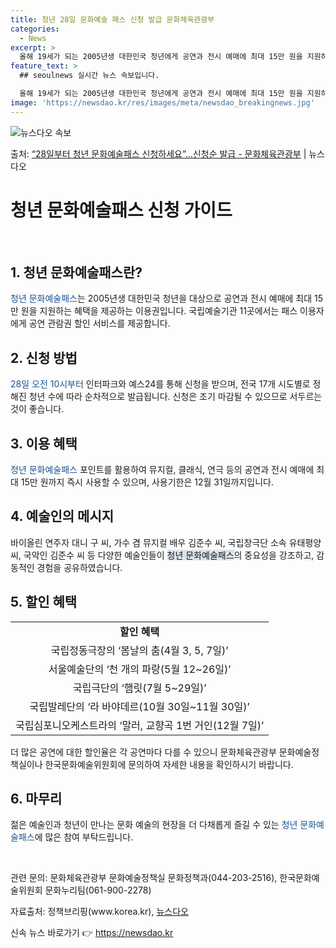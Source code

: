 ```yaml
---
title: 청년 28일 문화예술 패스 신청 발급 문화체육관광부
categories:
  - News
excerpt: >
  올해 19세가 되는 2005년생 대한민국 청년에게 공연과 전시 예매에 최대 15만 원을 지원하는 청년 문화예…
feature_text: >
  ## seoulnews 실시간 뉴스 속보입니다.

  올해 19세가 되는 2005년생 대한민국 청년에게 공연과 전시 예매에 최대 15만 원을 지원하는 청년 문화예…
image: 'https://newsdao.kr/res/images/meta/newsdao_breakingnews.jpg'
---
```


![뉴스다오 속보](https://newsdao.kr/res/images/meta/newsdao_breakingnews.jpg)

<p>출처: <a href="https://newsdao.kr/3450" rel="dofollow">“28일부터 청년 문화예술패스 신청하세요”…신청순 발급 - 문화체육관광부</a> | 뉴스다오</p>

<h1>청년 문화예술패스 신청 가이드</h1>

<p data-ke-size="size16">&nbsp;</p>

<h2 data-ke-size="size26">1. 청년 문화예술패스란?</h2>

<p><span style="color: #1a5490;">청년 문화예술패스</span>는 2005년생 대한민국 청년을 대상으로 공연과 전시 예매에 최대 15만 원을 지원하는 혜택을 제공하는 이용권입니다. 국립예술기관 11곳에서는 패스 이용자에게 공연 관람권 할인 서비스를 제공합니다.</p>

<h2 data-ke-size="size26">2. 신청 방법</h2>

<p><span style="color: #1a5490;">28일 오전 10시부터</span> 인터파크와 예스24를 통해 신청을 받으며, 전국 17개 시도별로 정해진 청년 수에 따라 순차적으로 발급됩니다. 신청은 조기 마감될 수 있으므로 서두르는 것이 좋습니다.</p>

<h2 data-ke-size="size26">3. 이용 혜택</h2>

<p><span style="color: #1a5490;">청년 문화예술패스</span> 포인트를 활용하여 뮤지컬, 클래식, 연극 등의 공연과 전시 예매에 최대 15만 원까지 즉시 사용할 수 있으며, 사용기한은 12월 31일까지입니다.</p>

<h2 data-ke-size="size26">4. 예술인의 메시지</h2>

<p>바이올린 연주자 대니 구 씨, 가수 겸 뮤지컬 배우 김준수 씨, 국립창극단 소속 유태평양 씨, 국악인 김준수 씨 등 다양한 예술인들이 <span style="background-color: #21538527;">청년 문화예술패스</span>의 중요성을 강조하고, 감동적인 경험을 공유하였습니다.</p>

<h2 data-ke-size="size26">5. 할인 혜택</h2>

<table>
<tbody>
<tr>
<td style="text-align: center; height: 17px;"><b>할인 혜택</b></td>
</tr>
<tr>
<td style="text-align: center; height: 17px;">국립정동극장의 ‘봄날의 춤(4월 3, 5, 7일)’</td>
</tr>
<tr>
<td style="text-align: center; height: 17px;">서울예술단의 ‘천 개의 파랑(5월 12~26일)’</td>
</tr>
<tr>
<td style="text-align: center; height: 17px;">국립극단의 ‘햄릿(7월 5~29일)’</td>
</tr>
<tr>
<td style="text-align: center; height: 17px;">국립발레단의 ‘라 바야데르(10월 30일~11월 30일)’</td>
</tr>
<tr>
<td style="text-align: center; height: 17px;">국립심포니오케스트라의 ‘말러, 교향곡 1번 거인(12월 7일)’</td>
</tr>
</tbody>
</table>

<p>더 많은 공연에 대한 할인율은 각 공연마다 다를 수 있으니 문화체육관광부 문화예술정책실이나 한국문화예술위원회에 문의하여 자세한 내용을 확인하시기 바랍니다.</p>

<h2 data-ke-size="size26">6. 마무리</h2>

<p>젊은 예술인과 청년이 만나는 문화 예술의 현장을 더 다채롭게 즐길 수 있는 <span style="color: #1a5490;">청년 문화예술패스</span>에 많은 참여 부탁드립니다.</p>

<p data-ke-size="size16">&nbsp;</p>

<p>관련 문의: 문화체육관광부 문화예술정책실 문화정책과(044-203-2516), 한국문화예술위원회 문화누리팀(061-900-2278)</p>

<p>자료출처: 정책브리핑(www.korea.kr), <a href="https://newsdao.kr/3450">뉴스다오</a></p> 

신속 뉴스 바로가기 👉 <a href="https://newsdao.kr" rel="dofollow">https://newsdao.kr</a>


